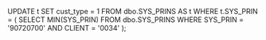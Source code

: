 




UPDATE t
SET    cust_type = 1
FROM   dbo.SYS_PRINS AS t
WHERE  t.SYS_PRIN = (
  SELECT MIN(SYS_PRIN) 
  FROM dbo.SYS_PRINS 
  WHERE SYS_PRIN = '90720700' AND CLIENT = '0034'
);
